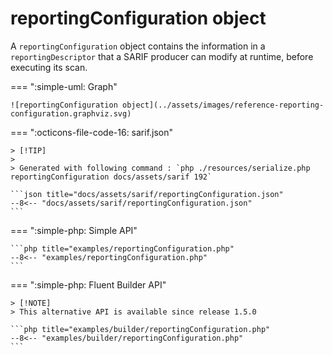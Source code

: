 <!-- markdownlint-disable MD013 -->
# reportingConfiguration object

A `reportingConfiguration` object contains the information in a `reportingDescriptor` that a SARIF producer can modify
at runtime, before executing its scan.

=== ":simple-uml: Graph"

    ![reportingConfiguration object](../assets/images/reference-reporting-configuration.graphviz.svg)

=== ":octicons-file-code-16: sarif.json"

    > [!TIP]
    >
    > Generated with following command : `php ./resources/serialize.php reportingConfiguration docs/assets/sarif 192`

    ```json title="docs/assets/sarif/reportingConfiguration.json"
    --8<-- "docs/assets/sarif/reportingConfiguration.json"
    ```

=== ":simple-php: Simple API"

    ```php title="examples/reportingConfiguration.php"
    --8<-- "examples/reportingConfiguration.php"
    ```

=== ":simple-php: Fluent Builder API"

    > [!NOTE]
    > This alternative API is available since release 1.5.0

    ```php title="examples/builder/reportingConfiguration.php"
    --8<-- "examples/builder/reportingConfiguration.php"
    ```
